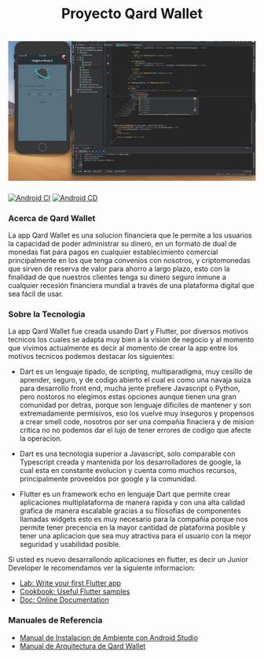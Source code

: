 <h1 align="center">Proyecto Qard Wallet</h1>

<h1 align="center">
  <img src="https://github.com/Ing-Brayan-Martinez/Dart-Algorithm-Example/blob/master/assest/maxresdefault.jpg" alt="Photo" width="800"/>
</h1>

[![Android CI](https://github.com/Vettica/recargasweb_api_android_c/actions/workflows/android-ci.yml/badge.svg)](https://github.com/Vettica/recargasweb_api_android_c/actions/workflows/android-ci.yml)
[![Android CD](https://github.com/Vettica/recargasweb_api_android_c/actions/workflows/android-cd.yml/badge.svg)](https://github.com/Vettica/recargasweb_api_android_c/actions/workflows/android-cd.yml)

### Acerca de Qard Wallet

La app Qard Wallet es una solucion financiera que le permite a los usuarios la capacidad de poder 
administrar su dinero, en un formato de dual de monedas fiat para pagos en cualquier establecimiento
comercial principalmente en los que tenga convenios con nosotros, y criptomonedas que sirven de reserva
de valor para ahorro a largo plazo, esto con la finalidad de que nuestros clientes tenga su dinero seguro
inmune a cualquier recesión financiera mundial a través de una plataforma digital que sea fácil de usar.

### Sobre la Tecnologia

La app Qard Wallet fue creada usando Dart y Flutter, por diversos motivos tecnicos los cuales se adapta
muy bien a la vision de negocio y al momento que vivimos actualmente es decir al momento de crear la app
entre los motivos tecnicos podemos destacar los siguientes:

- Dart es un lenguaje tipado, de scripting, multiparadigma, muy cesillo de aprender, seguro, y de codigo 
  abierto el cual es como una navaja suiza para desarrollo front end, mucha jente prefiere Javascript o 
  Python, pero nostoros no elegimos estas opciones aunque tienen una gran comunidad por detras, porque son
  lenguaje dificiles de mantener y son extremadamente permisivos, eso los vuelve muy inseguros y propensos
  a crear smell code, nosotros por ser una compañia finaciera y de mision critica no no podemos dar el lujo
  de tener errores de codigo que afecte la operacion.</br>

- Dart es una tecnologia superior a Javascript, solo comparable con Typescript creada y mantenida por los 
  desarrolladores de google, la cual esta en constante evolucion y cuenta como muchos recursos, principalmente
  proveeidos por google y la comunidad.</br>

- Flutter es un framework echo en lenguaje Dart que permite crear aplicaciones multiplataforma de manera 
  rapida y con una alta calidad grafica de manera escalable gracias a su filosofias de componentes llamadas 
  widgets esto es muy necesario para la compañia porque nos permite tener precencia en la mayor cantidad de 
  plataforma posible y tener una aplicacion que sea muy atractiva para el usuario con la mejor seguridad y 
  usabilidad posible.</br>

Si usted es nuevo desarrallondo aplicaciones en flutter, es decir un Junior Developer le recomendamos ver la 
siguiente informacion:

- [Lab: Write your first Flutter app](https://flutter.dev/docs/get-started/codelab)
- [Cookbook: Useful Flutter samples](https://flutter.dev/docs/cookbook)
- [Doc: Online Documentation](https://flutter.dev/docs)

### Manuales de Referencia

- [Manual de Instalacion de Ambiente con Android Studio](https://docs.google.com/document/d/1zouJo0Mer-ImFggNW7xdBjMfRoYNBrCDVQ5uQjX1bRA/edit)
- [Manual de Arquitectura de Qard Wallet](https://docs.google.com/document/d/1SG2_768eVaFqCojF6YB1lUcNvjHMcDhMhVUZjY6vGpg/edit)
